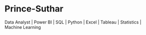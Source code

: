 # Prince-Suthar
Data Analyst | Power BI | SQL | Python | Excel | Tableau | Statistics | Machine Learning
